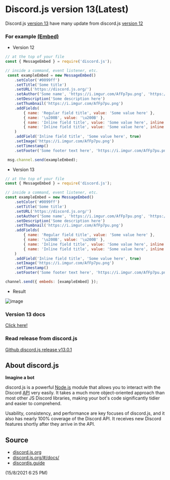 # Discord.js version 13(Latest)

Discord.js [version 13](https://discord.js.org/#/docs/main/13.1.0/general/welcome) have many update from discord.js [version 12](https://discord.js.org/#/docs/main/v12/general/welcome)

### For example [(Embed)](https://discordjs.guide/popular-topics/embeds.html#embed-preview) 

- Version 12 
``` javascript
// at the top of your file
const { MessageEmbed } = require('discord.js');

// inside a command, event listener, etc.
 const exampleEmbed = new MessageEmbed()
	.setColor('#0099ff')
	.setTitle('Some title')
	.setURL('https://discord.js.org/')
	.setAuthor('Some name', 'https://i.imgur.com/AfFp7pu.png', 'https://discord.js.org')
	.setDescription('Some description here')
	.setThumbnail('https://i.imgur.com/AfFp7pu.png')
	.addFields(
		{ name: 'Regular field title', value: 'Some value here' },
		{ name: '\u200B', value: '\u200B' },
		{ name: 'Inline field title', value: 'Some value here', inline: true },
		{ name: 'Inline field title', value: 'Some value here', inline: true },
	)
	.addField('Inline field title', 'Some value here', true)
	.setImage('https://i.imgur.com/AfFp7pu.png')
	.setTimestamp()
	.setFooter('Some footer text here', 'https://i.imgur.com/AfFp7pu.png');

 msg.channel.send(exampleEmbed);
```
- Version 13
``` javascript
// at the top of your file
const { MessageEmbed } = require('discord.js');

// inside a command, event listener, etc.
const exampleEmbed = new MessageEmbed()
	.setColor('#0099ff')
	.setTitle('Some title')
	.setURL('https://discord.js.org/')
	.setAuthor('Some name', 'https://i.imgur.com/AfFp7pu.png', 'https://discord.js.org')
	.setDescription('Some description here')
	.setThumbnail('https://i.imgur.com/AfFp7pu.png')
	.addFields(
		{ name: 'Regular field title', value: 'Some value here' },
		{ name: '\u200B', value: '\u200B' },
		{ name: 'Inline field title', value: 'Some value here', inline: true },
		{ name: 'Inline field title', value: 'Some value here', inline: true },
	)
	.addField('Inline field title', 'Some value here', true)
	.setImage('https://i.imgur.com/AfFp7pu.png')
	.setTimestamp()
	.setFooter('Some footer text here', 'https://i.imgur.com/AfFp7pu.png');

channel.send({ embeds: [exampleEmbed] });
```
- Result

![image](https://external-content.duckduckgo.com/iu/?u=https%3A%2F%2Fi.stack.imgur.com%2FGjYXz.png&f=1&nofb=1)


### Version 13 docs
[Click here!](https://discordjs.guide/#before-you-begin)

### Read release from discord.js
[Github discord.js release v13.0.1](https://github.com/discordjs/discord.js/releases/tag/13.1.0)


## About discord.js

**Imagine a bot**

discord.js is a powerful [Node.js](https://nodejs.org/en/)  module that allows you to interact with the Discord [API](https://discord.com/developers/docs/intro)  very easily. It takes a much more object-oriented approach than most other JS Discord libraries, making your bot's code significantly tidier and easier to comprehend.



Usability, consistency, and performance are key focuses of discord.js, and it also has nearly 100% coverage of the Discord API. It receives new Discord features shortly after they arrive in the API.

## Source
- [discord.js.org](https://discord.js.org/#/)
- [discord.js.org/#/docs/](https://discord.js.org/#/docs/main/stable/general/welcome)
- [discordjs.guide](https://discordjs.guide/)


(15/8/2021 6:25 PM)
